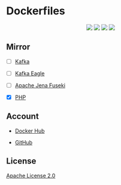 # Dockerfiles

<p align="center">
    <img src="https://img.shields.io/github/license/shink/dockerfiles.svg"/>
    <img src="https://img.shields.io/github/repo-size/shink/dockerfiles.svg"/>
    <img src="https://img.shields.io/github/last-commit/shink/dockerfiles.svg"/>
    <img src="https://img.shields.io/badge/language-dockerfile-384D54.svg">
</p>

## Mirror

- [ ] [Kafka](kafka/Dockerfile)

- [ ] [Kafka Eagle](eagle/Dockerfile)

- [ ] [Apache Jena Fuseki](fuseki/Dockerfile)

- [x] [PHP](php)

## Account

- [Docker Hub](https://hub.docker.com/u/tsund)

- [GitHub](https://github.com/shink?tab=packages)

## License

[Apache License 2.0](LICENSE)
